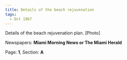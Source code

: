 ```yaml
---  
title: Details of the beach rejuvenation  
tags:  
  - Oct 1967  
---  
```

  
Details of the beach rejuvenation plan. [Photo]  
  
Newspapers: **Miami Morning News or The Miami Herald**  
  
Page: **1**, Section: **A** 
